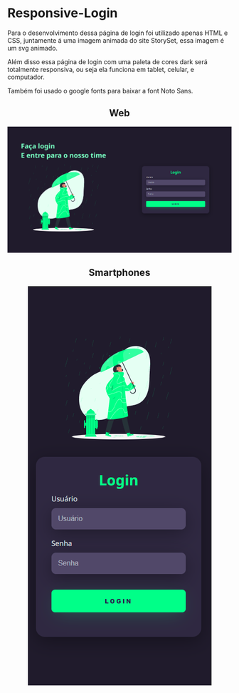 # Responsive-Login

Para o desenvolvimento dessa página de login foi utilizado apenas HTML e CSS, juntamente á uma imagem animada do site StorySet, essa imagem é um svg animado.

Além disso essa página de login com uma paleta de cores dark será totalmente responsiva, ou seja ela funciona em tablet, celular, e computador.

Também foi usado o google fonts para baixar a font Noto Sans.

<div align="center">
     
## Web
<img src="dark-responsive.png" alt="In Web">

## Smartphones     
<img src="dark-responsive-smartphone.png" alt="In Smartphone">     
</div>
